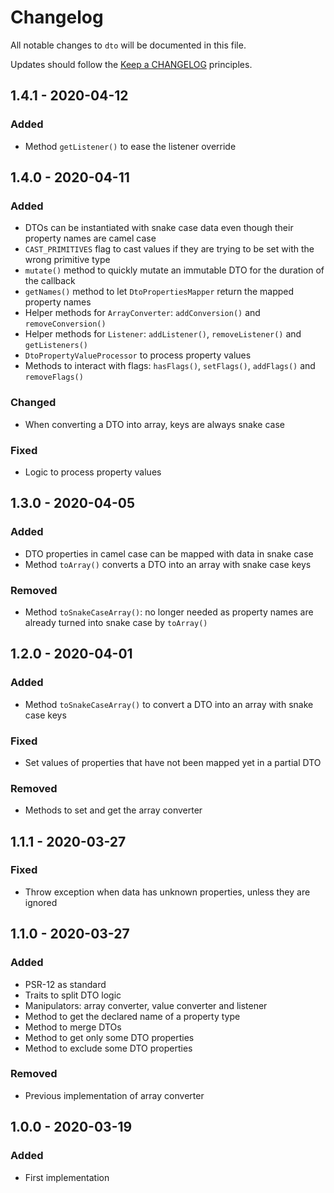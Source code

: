 # Changelog

All notable changes to `dto` will be documented in this file.

Updates should follow the [Keep a CHANGELOG](http://keepachangelog.com/) principles.

## 1.4.1 - 2020-04-12

### Added
- Method `getListener()` to ease the listener override


## 1.4.0 - 2020-04-11

### Added
- DTOs can be instantiated with snake case data even though their property names are camel case
- `CAST_PRIMITIVES` flag to cast values if they are trying to be set with the wrong primitive type
- `mutate()` method to quickly mutate an immutable DTO for the duration of the callback
- `getNames()` method to let `DtoPropertiesMapper` return the mapped property names
- Helper methods for `ArrayConverter`: `addConversion()` and `removeConversion()`
- Helper methods for `Listener`: `addListener()`, `removeListener()` and `getListeners()`
- `DtoPropertyValueProcessor` to process property values
- Methods to interact with flags: `hasFlags()`, `setFlags()`, `addFlags()` and `removeFlags()`

### Changed
- When converting a DTO into array, keys are always snake case

### Fixed
- Logic to process property values


## 1.3.0 - 2020-04-05

### Added
- DTO properties in camel case can be mapped with data in snake case
- Method `toArray()` converts a DTO into an array with snake case keys

### Removed
- Method `toSnakeCaseArray()`: no longer needed as property names are already turned into snake case by `toArray()`


## 1.2.0 - 2020-04-01

### Added
- Method `toSnakeCaseArray()` to convert a DTO into an array with snake case keys

### Fixed
- Set values of properties that have not been mapped yet in a partial DTO

### Removed
- Methods to set and get the array converter


## 1.1.1 - 2020-03-27

### Fixed
- Throw exception when data has unknown properties, unless they are ignored


## 1.1.0 - 2020-03-27

### Added
- PSR-12 as standard
- Traits to split DTO logic
- Manipulators: array converter, value converter and listener
- Method to get the declared name of a property type
- Method to merge DTOs
- Method to get only some DTO properties
- Method to exclude some DTO properties

### Removed
- Previous implementation of array converter


## 1.0.0 - 2020-03-19

### Added
- First implementation

